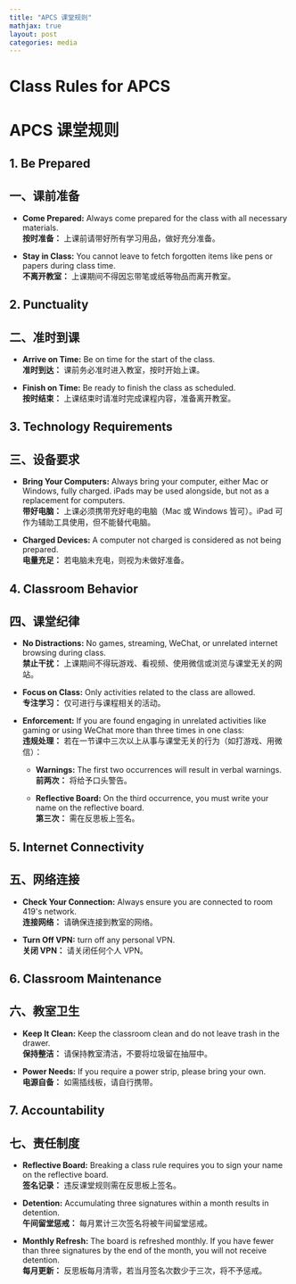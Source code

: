 ```yaml
---
title: "APCS 课堂规则"
mathjax: true
layout: post
categories: media
---
```



# Class Rules for APCS  
# APCS 课堂规则  

## 1. Be Prepared  
## 一、课前准备  

- **Come Prepared:** Always come prepared for the class with all necessary materials.  
  **按时准备：** 上课前请带好所有学习用品，做好充分准备。<br>  

- **Stay in Class:** You cannot leave to fetch forgotten items like pens or papers during class time.  
  **不离开教室：** 上课期间不得因忘带笔或纸等物品而离开教室。<br>  

## 2. Punctuality  
## 二、准时到课  

- **Arrive on Time:** Be on time for the start of the class.  
  **准时到达：** 课前务必准时进入教室，按时开始上课。<br>  

- **Finish on Time:** Be ready to finish the class as scheduled.  
  **按时结束：** 上课结束时请准时完成课程内容，准备离开教室。<br>  

## 3. Technology Requirements  
## 三、设备要求  

- **Bring Your Computers:** Always bring your computer, either Mac or Windows, fully charged. iPads may be used alongside, but not as a replacement for computers.  
  **带好电脑：** 上课必须携带充好电的电脑（Mac 或 Windows 皆可）。iPad 可作为辅助工具使用，但不能替代电脑。<br>  

- **Charged Devices:** A computer not charged is considered as not being prepared.  
  **电量充足：** 若电脑未充电，则视为未做好准备。<br>  

## 4. Classroom Behavior  
## 四、课堂纪律  

- **No Distractions:** No games, streaming, WeChat, or unrelated internet browsing during class.  
  **禁止干扰：** 上课期间不得玩游戏、看视频、使用微信或浏览与课堂无关的网站。<br>  

- **Focus on Class:** Only activities related to the class are allowed.  
  **专注学习：** 仅可进行与课程相关的活动。<br>  

- **Enforcement:** If you are found engaging in unrelated activities like gaming or using WeChat more than three times in one class:  
  **违规处理：** 若在一节课中三次以上从事与课堂无关的行为（如打游戏、用微信）：<br>  

  - **Warnings:** The first two occurrences will result in verbal warnings.  
    **前两次：** 将给予口头警告。<br>  

  - **Reflective Board:** On the third occurrence, you must write your name on the reflective board.  
    **第三次：** 需在反思板上签名。<br>  

## 5. Internet Connectivity  
## 五、网络连接  

- **Check Your Connection:** Always ensure you are connected to room 419's network.  
  **连接网络：** 请确保连接到教室的网络。<br>  

- **Turn Off VPN:** turn off any personal VPN.  
  **关闭 VPN：** 请关闭任何个人 VPN。<br>  

## 6. Classroom Maintenance  
## 六、教室卫生  

- **Keep It Clean:** Keep the classroom clean and do not leave trash in the drawer.  
  **保持整洁：** 请保持教室清洁，不要将垃圾留在抽屉中。<br>  

- **Power Needs:** If you require a power strip, please bring your own.  
  **电源自备：** 如需插线板，请自行携带。<br>  

## 7. Accountability  
## 七、责任制度  

- **Reflective Board:** Breaking a class rule requires you to sign your name on the reflective board.  
  **签名记录：** 违反课堂规则需在反思板上签名。<br>  

- **Detention:** Accumulating three signatures within a month results in detention.  
  **午间留堂惩戒：** 每月累计三次签名将被午间留堂惩戒。<br>  

- **Monthly Refresh:** The board is refreshed monthly. If you have fewer than three signatures by the end of the month, you will not receive detention.  
  **每月更新：** 反思板每月清零，若当月签名次数少于三次，将不予惩戒。<br>  

